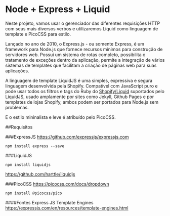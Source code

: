 # Node + Express + Liquid

Neste projeto, vamos usar o gerenciador das diferentes requisições HTTP com seus mais diversos verbos e utilizaremos Liquid como linguagem de template e PicoCSS para estilo.

Lançado no ano de 2010, o Express.js - ou somente Express, é um framework para Node.js que fornece recursos mínimos para construção de servidores web. Possui um sistema de rotas completo, possibilita o tratamento de exceções dentro da aplicação, permite a integração de vários sistemas de templates que facilitam a criação de páginas web para suas aplicações. 

A linguagem de template LiquidJS é uma simples, expressiva e segura linguagem desenvolvida pela Shopify. Compatível com JavaScript puro e pode usar todos os filtros e tags do Ruby do [Shopify/Liquid](https://github.com/Shopify/liquid) suportados pelo LiquidJS, usado amplamente por sites como Jekyll, Github Pages e por templates de lojas Shopify, ambos podem ser portados para Node.js sem problemas. 

E o estilo mininalista e leve é atribuído pelo PicoCSS. 


##Requisitos


###ExpressJS
https://github.com/expressjs/expressjs.com
```
npm install express --save
```

###LiquidJS

```
npm install liquidjs
```
https://github.com/harttle/liquidjs

###PicoCSS
https://picocss.com/docs/dropdown
```
npm install @picocss/pico
```

####Fontes
Express JS Template Engines
https://expressjs.com/en/resources/template-engines.html
